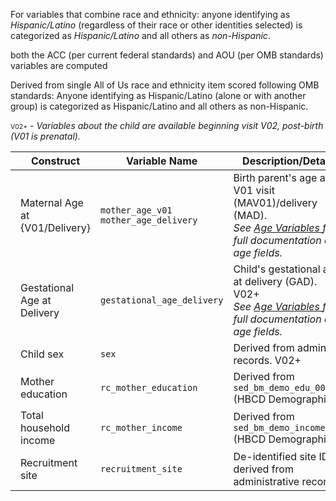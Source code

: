 For variables that combine race and ethnicity: anyone identifying as <i>Hispanic/Latino</i> (regardless of their race or other identities selected) is categorized as <i>Hispanic/Latino</i> and all others as <i>non-Hispanic</i>.


both the ACC (per current federal standards) and AOU (per OMB standards) variables are computed 




Derived from single All of Us race and ethnicity item scored following OMB standards: Anyone identifying as Hispanic/Latino (alone or with another group) is categorized as Hispanic/Latino and all others as non-Hispanic.


<span class="pill-badge" style="font-size: 0.75em;">V02+</span><span> - <i>Variables about the child are available beginning visit V02, post-birth (V01 is prenatal).</i></span>
<table class="compact-table-no-vertical-lines">
<thead>
  <tr>
    <th style="width: 1%;"></th>
    <th style="padding-left: 0;">Construct</th>
    <th>Variable Name</th>
    <th>Description/Details</th>
  </tr>
</thead>
<tbody>
<tr>
<td></td>
<td style="padding-left: 0;">Maternal Age at {V01/Delivery}</td>
<td><code>mother_age_v01</code><br><code>mother_age_delivery</code></td>
<td style="word-wrap: break-word; white-space: normal;">
  Birth parent's age at V01 visit (MAV01)/delivery (MAD).<br>
  <i>See <a href="../../agevariables/#basic-demographics" target="_blank">Age Variables <i style="font-size: 0.8em;" class="fa-solid fa-arrow-up-right-from-square"></i></a> for full documentation of age fields.</td>
</tr>
<tr>
<td style="padding-left: 0; padding-right: 0; text-align: center;"><i class="fa-solid fa-baby"></i></td>
<td style="padding-left: 0;">Gestational Age at Delivery</td>
<td><code>gestational_age_delivery</code></td>
<td style="word-wrap: break-word; white-space: normal;">
  Child's gestational age at delivery (GAD). <span class="pill-badge">V02+</span><br>
  <i>See <a href="../../agevariables/#basic-demographics" target="_blank">Age Variables <i style="font-size: 0.8em;" class="fa-solid fa-arrow-up-right-from-square"></i></a> for full documentation of age fields.</i></td>
</tr>
<tr>
<td style="padding-left: 0; padding-right: 0; text-align: center;"><i class="fa-solid fa-baby"></i></td>
<td style="padding-left: 0;">Child sex</td>
<td><code>sex</code></td>
<td>Derived from admin records. <span class="pill-badge">V02+</span></td>
</tr>
<tr>
<td></td>
<td style="padding-left: 0;">Mother education</td>
<td><code>rc_mother_education</code></td>
<td>Derived from <code>sed_bm_demo_edu_001</code> (HBCD Demographics).</td>
</tr>
<tr>
<td></td>
<td style="padding-left: 0;">Total household income</td>
<td><code>rc_mother_income</code></td>
<td>Derived from <code>sed_bm_demo_income_002</code> (HBCD Demographics).</td>
</tr>
<tr>
<td></td>
<td style="padding-left: 0;">Recruitment site</td><td><code>recruitment_site</code></td><td style="word-wrap: break-word; white-space: normal;">De-identified site ID derived from administrative records.</td></tr>
</tbody>
</table>